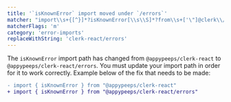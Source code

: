 ```yaml
---
title: '`isKnownError` import moved under `/errors`'
matcher: "import\\s+{[^}]*?isKnownError[\\s\\S]*?from\\s+['\"]@clerk\\/(clerk-react)(?!\/errors)[\\s\\S]*?['\"]"
matcherFlags: 'm'
category: 'error-imports'
replaceWithString: 'clerk-react/errors'
---
```


The `isKnownError` import path has changed from `@appypeeps/clerk-react` to `@appypeeps/clerk-react/errors`. You must update your import path in order for it to work correctly. Example below of the fix that needs to be made:

```diff
- import { isKnownError } from "@appypeeps/clerk-react"
+ import { isKnownError } from "@appypeeps/clerk-react/errors"
```
